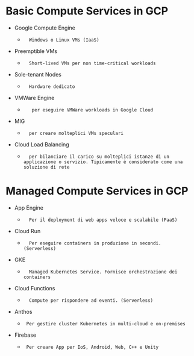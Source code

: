 # Basic Compute Services in GCP

- Google Compute Engine 
    -       Windows o Linux VMs (IaaS)
- Preemptible VMs 
    -       Short-lived VMs per non time-critical workloads
- Sole-tenant Nodes   
    -       Hardware dedicato
- VMWare Engine      
    -        per eseguire VMWare workloads in Google Cloud
- MIG             
    -       per creare molteplici VMs speculari
- Cloud Load Balancing 
    -       per bilanciare il carico su molteplici istanze di un applicazione o servizio. Tipicamente è considerato come una soluzione di rete   

# Managed Compute Services in GCP
- App Engine 
    -       Per il deployment di web apps veloce e scalabile (PaaS)
- Cloud Run  
    -       Per eseguire containers in produzione in secondi. (Serverless)
- GKE   
    -       Managed Kubernetes Service. Fornisce orchestrazione dei containers 

- Cloud Functions
    -       Compute per rispondere ad eventi. (Serverless)

- Anthos
    -      Per gestire cluster Kubernetes in multi-cloud e on-premises

- Firebase
    -      Per creare App per IoS, Android, Web, C++ e Unity